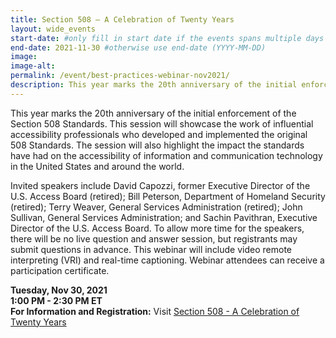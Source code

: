 ```yaml
---
title: Section 508 – A Celebration of Twenty Years
layout: wide_events
start-date: #only fill in start date if the events spans multiple days
end-date: 2021-11-30 #otherwise use end-date (YYYY-MM-DD)
image:
image-alt: 
permalink: /event/best-practices-webinar-nov2021/
description: This year marks the 20th anniversary of the initial enforcement of the Section 508 Standards. This session will showcase the work of influential accessibility professionals who developed and implemented the original 508 Standards. During this session of the Section 508 Best Practices Webinar Series, invited speakers will highlight the impact the standards have had on the accessibility of information and communication technology in the United States and around the world.
---
```


This year marks the 20th anniversary of the initial enforcement of the Section 508 Standards. This session will showcase the work of influential accessibility professionals who developed and implemented the original 508 Standards. The session will also highlight the impact the standards have had on the accessibility of information and communication technology in the United States and around the world.  

Invited speakers include David Capozzi, former Executive Director of the U.S. Access Board (retired); Bill Peterson, Department of Homeland Security (retired); Terry Weaver, General Services Administration (retired); John Sullivan, General Services Administration; and Sachin Pavithran, Executive Director of the U.S. Access Board. To allow more time for the speakers, there will be no live question and answer session, but registrants may submit questions in advance. This webinar will include video remote interpreting (VRI) and real-time captioning. Webinar attendees can receive a participation certificate.  

**Tuesday, Nov 30, 2021**  
**1:00 PM - 2:30 PM ET**  
**For Information and Registration:** Visit <a href="https://www.accessibilityonline.org/cioc-508/session/?id=110975" target="_blank" aria-label="Event Registration Link (opens in a new window)"> Section 508 - A Celebration of Twenty Years</a>